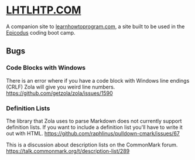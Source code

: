 # [LHTLHTP.COM](https://lhtlhtp.com/)

A companion site to [learnhowtoprogram.com](https://www.learnhowtoprogram.com/),
a site built to be used in the [Epicodus](https://www.epicodus.com/) coding
boot camp.

## Bugs

### Code Blocks with Windows

There is an error where if you have a code block with Windows line endings
(CRLF) Zola will give you weird line numbers. https://github.com/getzola/zola/issues/1590

### Definition Lists

The library that Zola uses to parse Markdown does not currently support definition
lists. If you want to include a definition list you'll have to write it out with
HTML.
https://github.com/raphlinus/pulldown-cmark/issues/67

This is a discussion about description lists on the CommonMark forum.
https://talk.commonmark.org/t/description-list/289
